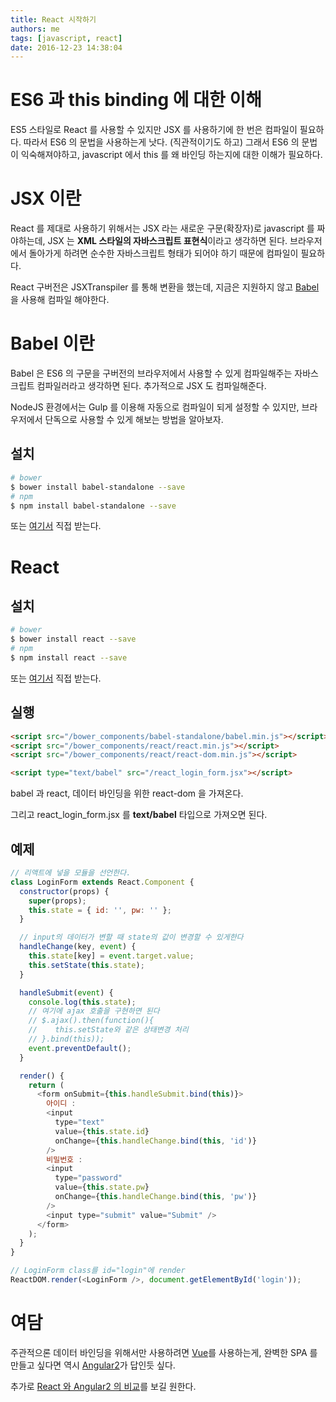 ```yaml
---
title: React 시작하기
authors: me
tags: [javascript, react]
date: 2016-12-23 14:38:04
---
```


# ES6 과 this binding 에 대한 이해

ES5 스타일로 React 를 사용할 수 있지만 JSX 를 사용하기에 한 번은 컴파일이 필요하다.
따라서 ES6 의 문법을 사용하는게 낫다. (직관적이기도 하고)
그래서 ES6 의 문법이 익숙해져야하고, javascript 에서 this 를 왜 바인딩 하는지에 대한 이해가 필요하다.

# JSX 이란

React 를 제대로 사용하기 위해서는 JSX 라는 새로운 구문(확장자)로 javascript 를 짜야하는데,
JSX 는 **XML 스타일의 자바스크립트 표현식**이라고 생각하면 된다.
브라우저에서 돌아가게 하려면 순수한 자바스크립트 형태가 되어야 하기 때문에 컴파일이 필요하다.

React 구버전은 JSXTranspiler 를 통해 변환을 했는데, 지금은 지원하지 않고
[Babel](https://babeljs.io/)을 사용해 컴파일 해야한다.

# Babel 이란

Babel 은 ES6 의 구문을 구버전의 브라우저에서 사용할 수 있게 컴파일해주는 자바스크립트 컴파일러라고 생각하면 된다. 추가적으로 JSX 도 컴파일해준다.

NodeJS 환경에서는 Gulp 를 이용해 자동으로 컴파일이 되게 설정할 수 있지만,
브라우저에서 단독으로 사용할 수 있게 해보는 방법을 알아보자.

## 설치

```bash
# bower
$ bower install babel-standalone --save
# npm
$ npm install babel-standalone --save
```

또는 [여기서](https://github.com/babel/babel-standalone) 직접 받는다.

# React

## 설치

```bash
# bower
$ bower install react --save
# npm
$ npm install react --save
```

또는 [여기서](https://github.com/facebook/react) 직접 받는다.

## 실행

```html
<script src="/bower_components/babel-standalone/babel.min.js"></script>
<script src="/bower_components/react/react.min.js"></script>
<script src="/bower_components/react/react-dom.min.js"></script>

<script type="text/babel" src="/react_login_form.jsx"></script>
```

babel 과 react, 데이터 바인딩을 위한 react-dom 을 가져온다.

그리고 react_login_form.jsx 를 **text/babel** 타입으로 가져오면 된다.

## 예제

```js
// 리액트에 넣을 모듈을 선언한다.
class LoginForm extends React.Component {
  constructor(props) {
    super(props);
    this.state = { id: '', pw: '' };
  }

  // input의 데이터가 변할 때 state의 값이 변경할 수 있게한다
  handleChange(key, event) {
    this.state[key] = event.target.value;
    this.setState(this.state);
  }

  handleSubmit(event) {
    console.log(this.state);
    // 여기에 ajax 호출을 구현하면 된다
    // $.ajax().then(function(){
    //    this.setState와 같은 상태변경 처리
    // }.bind(this));
    event.preventDefault();
  }

  render() {
    return (
      <form onSubmit={this.handleSubmit.bind(this)}>
        아이디 :
        <input
          type="text"
          value={this.state.id}
          onChange={this.handleChange.bind(this, 'id')}
        />
        비밀번호 :
        <input
          type="password"
          value={this.state.pw}
          onChange={this.handleChange.bind(this, 'pw')}
        />
        <input type="submit" value="Submit" />
      </form>
    );
  }
}

// LoginForm class를 id="login"에 render
ReactDOM.render(<LoginForm />, document.getElementById('login'));
```

# 여담

주관적으론 데이터 바인딩을 위해서만 사용하려면 [Vue](https://vuejs.org/)를 사용하는게,
완벽한 SPA 를 만들고 싶다면 역시 [Angular2](https://angular.io/docs/ts/latest/)가 답인듯 싶다.

추가로 [React 와 Angular2 의 비교](https://sculove.github.io/blog/2016/07/11/react%EB%B3%B4%EB%8B%A4-angular2%EC%97%90-%EB%8D%94-%EC%A3%BC%EB%AA%A9%ED%95%B4%EC%95%BC%ED%95%98%EB%8A%94-%EC%9D%B4%EC%9C%A0/)를 보길 원한다.

